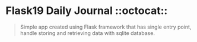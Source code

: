 # Flask19 Daily Journal ::octocat::

> Simple app created using Flask framework that has single entry point, handle storing and retrieving data with sqlite database.  


